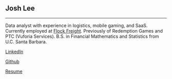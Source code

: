 ## Josh Lee
---

Data analyst with experience in logistics, mobile gaming, and SaaS. Currently employed at [Flock Freight](https://www.flockfreight.com/). Previously of Redemption Games and PTC (Vuforia Services). B.S. in Financial Mathematics and Statistics from U.C. Santa Barbara.

[LinkedIn](https://www.linkedin.com/in/joshua-lee-105a26a8/)

[Github](https://github.com/jpal29)

[Resume](/resume)
